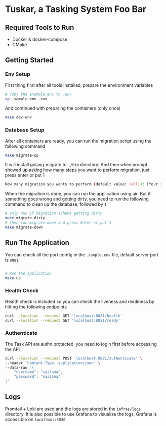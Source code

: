 # Tuskar, a Tasking System Foo Bar

## Required Tools to Run
- Docker & docker-compose
- CMake

## Getting Started
### Env Setup
First thing first after all tools installed, prepare the environment variables
```bash
# copy the example.env to .env
cp .sample.env .env
```

And continued with preparing the containers (only once)
```bash
make dev-env
```
### Database Setup
After all containers are ready, you can run the migration script using the following command
```bash
make migrate-up
```
It will install golang-migrate to `./bin` directory. And then when prompt showed up asking how many steps you want to perform migration, just press enter or put 1
```bash
How many migration you wants to perform (default value: [all]): [Your input goes here]
```
When the migration is done, you can run the application using air. But if something goes wrong and getting dirty, you need to run the following command to clean up the database, followed by `1`
```bash
# only run if migration schema getting dirty
make migrate-dirty
# then run migrate-down and press Enter or put 1
make migrate-down
```

## Run The Application
You can check all the port config in the `.sample.env` file, default server port is `8081`
```bash

# Run the application
make up

```
### Health Check
Health check is included so you can check the liveness and readiness by hitting the following endpoints
```bash
curl --location --request GET 'localhost:8081/health'
curl --location --request GET 'localhost:8081/ready'
```

### Authenticate
The Task API are authn protected, you need to login first before accessing the API
```bash
curl --location --request POST 'localhost:8081/authenticate' \
--header 'Content-Type: application/json' \
--data-raw '{
    "username": "saitama",
    "password": "saitama"
}'
```

## Logs
Promtail + Loki are used and the logs are stored in the `infras/logs` directory. It is also possible to use Grafana to visualize the logs. Grafana is accessible on `localhost:3030`
